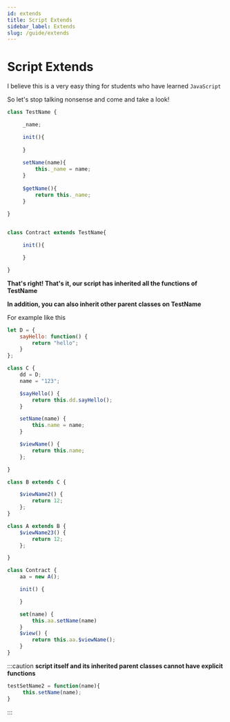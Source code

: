 ```yaml
---
id: extends
title: Script Extends
sidebar_label: Extends
slug: /guide/extends
--- 
```




# Script Extends

I believe this is a very easy thing for students who have learned `JavaScript`

So let's stop talking nonsense and come and take a look!

```javascript
class TestName {

     _name;

     init(){
        
     }
    
     setName(name){
         this._name = name;
     }
    
     $getName(){
         return this._name;
     }
    
}


class Contract extends TestName{

     init(){

     }

}
```

**That's right! That's it, our script has inherited all the functions of TestName**

**In addition, you can also inherit other parent classes on TestName**

For example like this

```javascript
let D = {
	sayHello: function() {
		return "hello";
	}
};

class C {
	dd = D;
	name = "123";

	$sayHello() {
		return this.dd.sayHello();
	}

	setName(name) {
		this.name = name;
	}

	$viewName() {
		return this.name;
	};

}

class B extends C {

	$viewName2() {
		return 12;
	};
}

class A extends B {
	$viewName23() {
		return 12;
	};

}

class Contract {
	aa = new A();

	init() {

	}

	set(name) {
		this.aa.setName(name)
	}
	$view() {
		return this.aa.$viewName();
	}
}
```

:::caution
**script itself and its inherited parent classes cannot have explicit functions**

```javascript
testSetName2 = function(name){
     this.setName(name);
}
```
:::